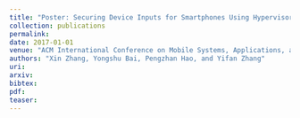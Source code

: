 ```yaml
---
title: "Poster: Securing Device Inputs for Smartphones Using Hypervisor Based Approach"
collection: publications
permalink: 
date: 2017-01-01
venue: "ACM International Conference on Mobile Systems, Applications, and Services (MobiSys) "
authors: "Xin Zhang, Yongshu Bai, Pengzhan Hao, and Yifan Zhang"
uri: 
arxiv: 
bibtex: 
pdf: 
teaser:  
---
```

